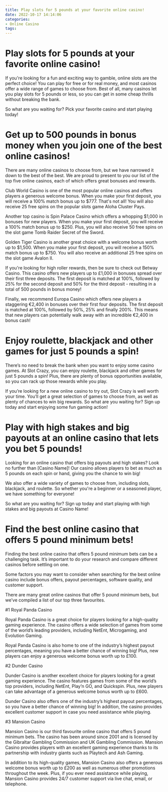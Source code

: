 ```yaml
---
title: Play slots for 5 pounds at your favorite online casino!
date: 2022-10-17 14:14:06
categories:
- Online Casino
tags:
---
```



#  Play slots for 5 pounds at your favorite online casino!

If you're looking for a fun and exciting way to gamble, online slots are the perfect choice! You can play for free or for real money, and most casinos offer a wide range of games to choose from. Best of all, many casinos let you play slots for 5 pounds or less, so you can get in some cheap thrills without breaking the bank.

So what are you waiting for? Pick your favorite casino and start playing today!

#  Get up to 500 pounds in bonus money when you join one of the best online casinos!

There are many online casinos to choose from, but we have narrowed it down to the best of the best. We are proud to present to you our list of the top five online casinos, each of which offers great bonuses and rewards.

Club World Casino is one of the most popular online casinos and offers players a generous welcome bonus. When you make your first deposit, you will receive a 100% match bonus up to $777. That's not all! You will also receive 25 free spins on the popular slots game Aloha Cluster Pays.

Another top casino is Spin Palace Casino which offers a whopping $1,000 in bonuses for new players. When you make your first deposit, you will receive a 100% match bonus up to $250. Plus, you will also receive 50 free spins on the slot game Tomb Raider Secret of the Sword.

Golden Tiger Casino is another great choice with a welcome bonus worth up to $1,500. When you make your first deposit, you will receive a 150% match bonus up to $750. You will also receive an additional 25 free spins on the slot game Avalon II.

If you're looking for high roller rewards, then be sure to check out Betway Casino. This casino offers new players up to £1,000 in bonuses spread over their first three deposits. The first deposit is matched at 100%, followed by 25% for the second deposit and 50% for the third deposit - resulting in a total of 500 pounds in bonus money!

Finally, we recommend Europa Casino which offers new players a staggering €2,400 in bonuses over their first four deposits. The first deposit is matched at 100%, followed by 50%, 25% and finally 200%. This means that new players can potentially walk away with an incredible €2,400 in bonus cash!

#  Enjoy roulette, blackjack and other games for just 5 pounds a spin!

There’s no need to break the bank when you want to enjoy some casino games. At Slot Crazy, you can enjoy roulette, blackjack and other games for just 5 pounds a spin! Plus, there are plenty of bonus opportunities available, so you can rack up those rewards while you play.

If you’re looking for a new online casino to try out, Slot Crazy is well worth your time. You’ll get a great selection of games to choose from, as well as plenty of chances to win big rewards. So what are you waiting for? Sign up today and start enjoying some fun gaming action!

#  Play with high stakes and big payouts at an online casino that lets you bet 5 pounds!

Looking for an online casino that offers big payouts and high stakes? Look no further than [Casino Name]! Our casino allows players to bet as much as 5 pounds on each spin or hand, giving you the chance to win big!

We also offer a wide variety of games to choose from, including slots, blackjack, and roulette. So whether you're a beginner or a seasoned player, we have something for everyone!

So what are you waiting for? Sign up today and start playing with high stakes and big payouts at Casino Name!

#  Find the best online casino that offers 5 pound minimum bets!

Finding the best online casino that offers 5 pound minimum bets can be a challenging task. It’s important to do your research and compare different casinos before settling on one.

Some factors you may want to consider when searching for the best online casino include bonus offers, payout percentages, software quality, and customer support.

There are many great online casinos that offer 5 pound minimum bets, but we’ve compiled a list of our top three favourites.

#1 Royal Panda Casino

Royal Panda Casino is a great choice for players looking for a high-quality gaming experience. The casino offers a wide selection of games from some of the world’s leading providers, including NetEnt, Microgaming, and Evolution Gaming.

Royal Panda Casino is also home to one of the industry’s highest payout percentages, meaning you have a better chance of winning big! Plus, new players can enjoy a generous welcome bonus worth up to £100.

#2 Dunder Casino

Dunder Casino is another excellent choice for players looking for a great gaming experience. The casino features games from some of the world’s top providers, including NetEnt, Play’n GO, and Quickspin. Plus, new players can take advantage of a generous welcome bonus worth up to £600.

Dunder Casino also offers one of the industry’s highest payout percentages, so you have a better chance of winning big! In addition, the casino provides excellent customer support in case you need assistance while playing.

#3 Mansion Casino

Mansion Casino is our third favourite online casino that offers 5 pound minimum bets. The casino has been around since 2001 and is licensed by the Gibraltar Gambling Commission and UK Gambling Commission. Mansion Casino provides players with an excellent gaming experience thanks to its partnership with industry giants such as Playtech and Ash Gaming.

In addition to its high-quality games, Mansion Casino also offers a generous welcome bonus worth up to £200 as well as numerous other promotions throughout the week. Plus, if you ever need assistance while playing, Mansion Casino provides 24/7 customer support via live chat, email, or telephone.